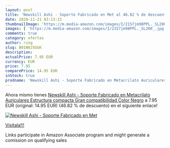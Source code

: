 ```yaml
---
layout: post
title: 'Newskill Ashi - Soporte Fabricado en Met al 46.82 % de descuento'
date: 2020-11-21 03:13:21
thumbnailImage: 'https://m.media-amazon.com/images/I/2157jm98PPL._SL200_.jpg'
images: [ 'https://m.media-amazon.com/images/I/2157jm98PPL._SL200_.jpg' ]
comments: true
category: ofertas
author: ring
slug: B01N0J5GGK
description:
actualPrice: 7.95 EUR
currency: EUR
price: 7.95
comparePrice: 14.95 EUR
inStock: true
prodname: 'Newskill Ashi - Soporte Fabricado en Metacrilato Auriculares  Estructura compacta  Gran compatibilidad  Color Negro'
---
```


Ahora mismo tienes [Newskill Ashi - Soporte Fabricado en Metacrilato Auriculares  Estructura compacta  Gran compatibilidad  Color Negro](https://www.amazon.es/dp/B01N0J5GGK/?tag=tolees-21) a 7.95 EUR (original: 14.95 EUR) (46.82 %  de descuento) en el siguiente enlace!

[![Newskill Ashi - Soporte Fabricado en Met](https://m.media-amazon.com/images/I/2157jm98PPL._SL200_.jpg)](https://www.amazon.es/dp/B01N0J5GGK/?tag=tolees-21)

[Visítala!!!](https://www.amazon.es/dp/B01N0J5GGK/?tag=tolees-21)

Links participate in Amazon Associate program and might generate a comission on qualifying sales

